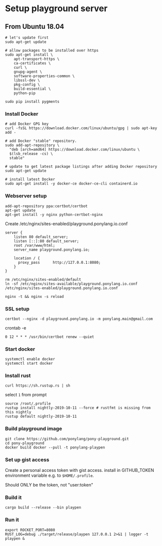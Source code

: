 # Setup playground server

## From Ubuntu 18.04

```
# let's update first
sudo apt-get update

# allow packages to be installed over https
sudo apt-get install \
    apt-transport-https \
    ca-certificates \
    curl \
    gnupg-agent \
    software-properties-common \
    libssl-dev \
    pkg-config \
    build-essential \
    python-pip

sudo pip install pygments
```

### Install Docker
```
# add Docker GPG key
curl -fsSL https://download.docker.com/linux/ubuntu/gpg | sudo apt-key add -

# add Docker "stable" repository.
sudo add-apt-repository \
  "deb [arch=amd64] https://download.docker.com/linux/ubuntu \
  $(lsb_release -cs) \
  stable"

# update to get latest package listings after adding Docker repository
sudo apt-get update

# install latest Docker
sudo apt-get install -y docker-ce docker-ce-cli containerd.io
```

### Webserver setup

```
add-apt-repository ppa:certbot/certbot
apt-get update
apt-get install -y nginx python-certbot-nginx
```

Create /etc/nginx/sites-enabled/playground.ponylang.io.conf

```
server {
    listen 80 default_server;
    listen [::]:80 default_server;
    root /var/www/html;
    server_name playground.ponylang.io;

    location / {
      proxy_pass      http://127.0.0.1:8080;
    }
}
```

```
rm /etc/nginx/sites-enabled/default
ln -sf /etc/nginx/sites-available/playground.ponylang.io.conf /etc/nginx/sites-enabled/playground.ponylang.io.conf

nginx -t && nginx -s reload
```

### SSL setup

```
certbot --nginx -d playground.ponylang.io -m ponylang.main@gmail.com
```

crontab -e

```
0 12 * * * /usr/bin/certbot renew --quiet
```

### Start docker

```
systemctl enable docker
systemctl start docker
```

### Install rust

```
curl https://sh.rustup.rs | sh
```

select `1` from prompt

```
source /root/.profile
rustup install nightly-2019-10-11 --force # rustfmt is missing from this nightly
rustup default nightly-2019-10-11
```

### Build playground image

```
git clone https://github.com/ponylang/pony-playground.git
cd pony-playground
docker build docker --pull -t ponylang-playpen
```

### Set up gist access

Create a personal access token with gist access.
install in GITHUB_TOKEN environment variable e.g. to `$HOME/.profile`.

Should ONLY be the token, not "user:token"

### Build it

```
cargo build --release --bin playpen
```

### Run it

```
export ROCKET_PORT=8080
RUST_LOG=debug ./target/release/playpen 127.0.0.1 2>&1 | logger -t playpen &
```
